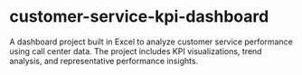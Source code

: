 # customer-service-kpi-dashboard
A dashboard project built in Excel to analyze customer service performance using call center data. The project includes KPI visualizations, trend analysis, and representative performance insights.
